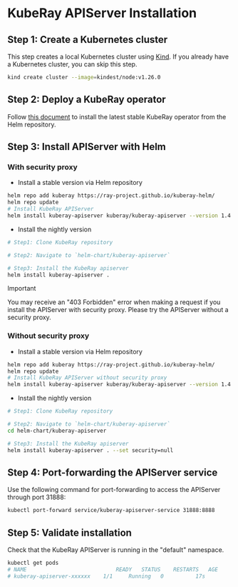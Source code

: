 # KubeRay APIServer Installation

## Step 1: Create a Kubernetes cluster

This step creates a local Kubernetes cluster using [Kind](https://kind.sigs.k8s.io/). If you already have a Kubernetes
cluster, you can skip this step.

```sh
kind create cluster --image=kindest/node:v1.26.0
```

## Step 2: Deploy a KubeRay operator

Follow [this
document](https://docs.ray.io/en/latest/cluster/kubernetes/getting-started/kuberay-operator-installation.html#kuberay-operator-deploy)
to install the latest stable KubeRay operator from the Helm repository.

## Step 3: Install APIServer with Helm

### With security proxy

- Install a stable version via Helm repository

```sh
helm repo add kuberay https://ray-project.github.io/kuberay-helm/
helm repo update
# Install KubeRay APIServer
helm install kuberay-apiserver kuberay/kuberay-apiserver --version 1.4.0
```

- Install the nightly version

```sh
# Step1: Clone KubeRay repository

# Step2: Navigate to `helm-chart/kuberay-apiserver`

# Step3: Install the KubeRay apiserver
helm install kuberay-apiserver .
```

> [!IMPORTANT]
> You may receive an "403 Forbidden" error when making a request if you install the
> APIServer with security proxy. Please try the APIServer without a security proxy.

### Without security proxy

- Install a stable version via Helm repository

```sh
helm repo add kuberay https://ray-project.github.io/kuberay-helm/
helm repo update
# Install KubeRay APIServer without security proxy
helm install kuberay-apiserver kuberay/kuberay-apiserver --version 1.4.0 --set security=null
```

- Install the nightly version

```sh
# Step1: Clone KubeRay repository

# Step2: Navigate to `helm-chart/kuberay-apiserver`
cd helm-chart/kuberay-apiserver

# Step3: Install the KubeRay apiserver
helm install kuberay-apiserver . --set security=null
```

## Step 4: Port-forwarding the APIServer service

Use the following command for port-forwarding to access the APIServer through port 31888:

```sh
kubectl port-forward service/kuberay-apiserver-service 31888:8888
```

## Step 5: Validate installation

Check that the KubeRay APIServer is running in the "default" namespace.

```sh
kubectl get pods
# NAME                            READY   STATUS    RESTARTS   AGE
# kuberay-apiserver-xxxxxx    1/1     Running   0          17s
```
